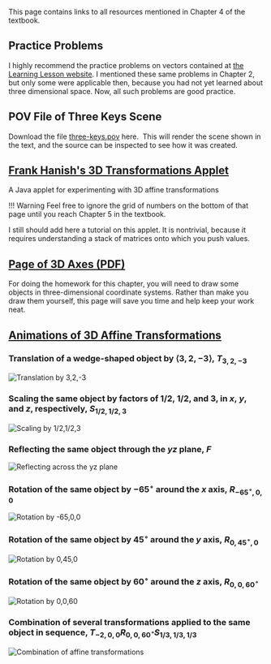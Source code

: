 
This page contains links to all resources mentioned in Chapter 4 of the
textbook.

## Practice Problems

I highly recommend the practice problems on vectors contained at [the
Learning Lesson website](http://www.leadinglesson.com/vectors). I mentioned
these same problems in Chapter 2, but only some were applicable then,
because you had not yet learned about three dimensional space. Now, all such
problems are good practice.

## POV File of Three Keys Scene

Download the file [three-keys.pov](files/three-keys.pov) here.  This will
render the scene shown in the text, and the source can be inspected to see
how it was created.

## [Frank Hanish's 3D Transformations Applet](http://www.cs.technion.ac.il/~cs234325/Applets/applets/transformation/GermanApplet.html)

A Java applet for experimenting with 3D affine transformations

!!! Warning
    Feel free to ignore the grid of numbers on the bottom of that page
    until you reach Chapter 5 in the textbook.

I still should add here a tutorial on this applet. It is nontrivial, because
it requires understanding a stack of matrices onto which you push values.

## [Page of 3D Axes (PDF)](http://45.79.175.103/natewp/wp-content/uploads/2012/09/page-of-3d-axes.pdf)

For doing the homework for this chapter, you will need to draw some objects
in three-dimensional coordinate systems. Rather than make you draw them
yourself, this page will save you time and help keep your work neat.

## [Animations of 3D Affine Transformations](animations-of-affine-transformations-in-3d.md)

### Translation of a wedge-shaped object by $\langle 3,2,-3\rangle$, $T_{3,2,-3}$

![Translation by 3,2,-3](images/affine-space-translation.gif)

### Scaling the same object by factors of 1/2, 1/2, and 3, in $x$, $y$, and $z$, respectively, $S_{1/2,1/2,3}$

![Scaling by 1/2,1/2,3](images/affine-space-scaling.gif)

### Reflecting the same object through the $yz$ plane, $F$

![Reflecting across the yz plane](images/affine-space-reflection.gif)

### Rotation of the same object by $-65^\circ$ around the $x$ axis, $R_{-65^\circ,0,0}$

![Rotation by -65,0,0](images/affine-space-rotationx.gif)

### Rotation of the same object by $45^\circ$ around the $y$ axis, $R_{0,45^\circ,0}$

![Rotation by 0,45,0](images/affine-space-rotationy.gif)

### Rotation of the same object by $60^\circ$ around the $z$ axis, $R_{0,0,60^\circ}$

![Rotation by 0,0,60](images/affine-space-rotationz.gif)

### Combination of several transformations applied to the same object in sequence, $T_{-2,0,0}R_{0,0,60^\circ}S_{1/3,1/3,1/3}$

![Combination of affine transformations](images/affine-space-combination.gif)
